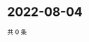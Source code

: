 # 2022-08-04

共 0 条

<!-- BEGIN WEIBO -->
<!-- 最后更新时间 Thu Aug 04 2022 07:00:45 GMT+0800 (China Standard Time) -->

<!-- END WEIBO -->
